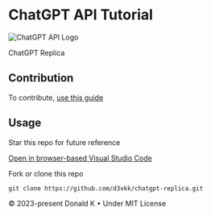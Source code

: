 # ChatGPT API Tutorial

![ChatGPT API Logo](https://github.com/d3vkk/chatgpt-replica/blob/master/client/public/chatgpt-logo.jpg)

ChatGPT Replica

## Contribution

To contribute, [use this guide](https://github.com/d3vkk/open-source/blob/master/CONTRIBUTING.md)

## Usage

Star this repo for future reference

[Open in browser-based Visual Studio Code](https://vscode.dev//github/d3vkk/chatgpt-replica)

Fork or clone this repo
```
git clone https://github.com/d3vkk/chatgpt-replica.git
```

© 2023-present Donald K • Under MIT License
